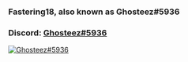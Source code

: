 ### Fastering18, also known as Ghosteez#5936  

### Discord:  [Ghosteez#5936](https://discord.com/users/775363892167573535)  
[![Ghosteez#5936](https://discord.c99.nl/widget/theme-1/775363892167573535.png)](https://discord.com/users/775363892167573535) 
